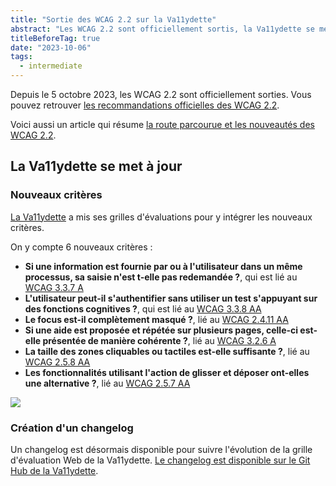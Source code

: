 ```yaml
---
title: "Sortie des WCAG 2.2 sur la Va11ydette"
abstract: "Les WCAG 2.2 sont officiellement sortis, la Va11ydette se met à jours."
titleBeforeTag: true
date: "2023-10-06"
tags:
  - intermediate
---
```


Depuis le 5 octobre 2023, les WCAG 2.2 sont officiellement sorties. Vous pouvez retrouver [les recommandations officielles des WCAG 2.2](https://www.w3.org/TR/2023/REC-WCAG22-20231005/).

Voici aussi un article qui résume [la route parcourue et les nouveautés des WCAG 2.2](https://www.w3.org/TR/2023/REC-WCAG22-20231005/).

## La Va11ydette se met à jour

### Nouveaux critères

[La Va11ydette](https://la-va11ydette.orange.com/) a mis ses grilles d'évaluations pour y intégrer les nouveaux critères.

On y compte 6 nouveaux critères :

<ul>
    <li class="my-1"><strong>Si une information est fournie par ou à l'utilisateur dans un même processus, sa saisie n'est t-elle pas redemandée ?</strong>, qui est lié au <a href="https://www.w3.org/WAI/WCAG22/Understanding/redundant-entry">WCAG 3.3.7 A</a></li>
    <li class="my-1"><strong>L'utilisateur peut-il s'authentifier sans utiliser un test s'appuyant sur des fonctions cognitives ?</strong>, qui est lié au <a href="https://www.w3.org/WAI/WCAG22/Understanding/accessible-authentication">WCAG 3.3.8 AA</a></li>
    <li class="my-1"><strong>Le focus est-il complètement masqué ?</strong>, lié au <a href="https://www.w3.org/WAI/WCAG22/Understanding/focus-appearance-minimum">WCAG 2.4.11 AA</a></li>
    <li class="my-1"><strong>Si une aide est proposée et répétée sur plusieurs pages, celle-ci est-elle présentée de manière cohérente ?</strong>, lié au <a href="https://www.w3.org/WAI/WCAG22/Understanding/consistent-help">WCAG 3.2.6 A</a></li>
    <li class="my-1"><strong>La taille des zones cliquables ou tactiles est-elle suffisante ?</strong>, lié au <a href="https://www.w3.org/WAI/WCAG22/Understanding/target-size-minimum.html">WCAG 2.5.8 AA</a></li>
    <li class="my-1"><strong>Les fonctionnalités utilisant l'action de glisser et déposer ont-elles une alternative ?</strong>, lié au <a href="https://www.w3.org/WAI/WCAG22/Understanding/dragging-movements">WCAG 2.5.7 AA</a></li>
</ul>

![](../images/wcag22exemple.png)

### Création d'un changelog

Un changelog est désormais disponible pour suivre l'évolution de la grille d'évaluation Web de la Va11ydette. 
[Le changelog est disponible sur le Git Hub de la Va11ydette](https://github.com/Orange-OpenSource/La-Va11ydette/blob/master/CHANGELOG.md).
